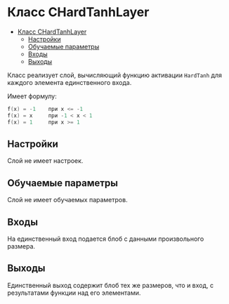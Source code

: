 # Класс CHardTanhLayer

<!-- TOC -->

- [Класс CHardTanhLayer](#класс-chardtanhlayer)
    - [Настройки](#настройки)
    - [Обучаемые параметры](#обучаемые-параметры)
    - [Входы](#входы)
    - [Выходы](#выходы)

<!-- /TOC -->

Класс реализует слой, вычисляющий функцию активации `HardTanh` для каждого элемента единственного входа.

Имеет формулу:

```c++
f(x) = -1    при x <= -1
f(x) = x     при -1 < x < 1
f(x) = 1     при x >= 1
```

## Настройки

Слой не имеет настроек.

## Обучаемые параметры

Слой не имеет обучаемых параметров.

## Входы

На единственный вход подается блоб с данными произвольного размера.

## Выходы

Единственный выход содержит блоб тех же размеров, что и вход, с результатами функции над его элементами.
